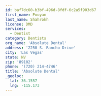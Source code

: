 ```yaml
---
id: baf7dc60-b3bf-496d-8fdf-6c2a5f903d67
first_name: Pouyan
last_name: Shahrokh
license: DMD
services:
  - Dentist
category: Dentists
org_name: 'Absolute Dental'
address: '2250 S. Rancho Drive'
city: 'Las Vegas'
state: NV
zip: '89102'
phone: '(720) 214-4746'
title: 'Absolute Dental'
_geoloc:
  lat: 36.1557
  lng: -115.173
---
```

